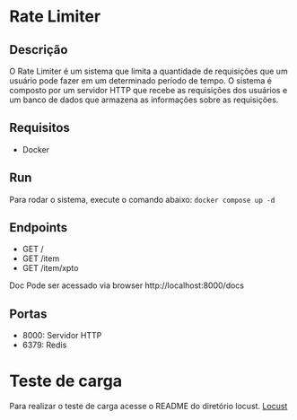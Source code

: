 # Rate Limiter

## Descrição
O Rate Limiter é um sistema que limita a quantidade de requisições que um usuário pode fazer em um determinado período de tempo. O sistema é composto por um servidor HTTP que recebe as requisições dos usuários e um banco de dados que armazena as informações sobre as requisições.

## Requisitos
- Docker

## Run
Para rodar o sistema, execute o comando abaixo:
```docker compose up -d```

## Endpoints
- GET /
- GET /item
- GET /item/xpto

Doc Pode ser acessado via browser http://localhost:8000/docs

## Portas
- 8000: Servidor HTTP
- 6379: Redis

# Teste de carga
Para realizar o teste de carga acesse o README do diretório locust.
[Locust](locust/README.md)